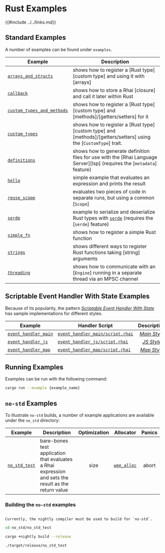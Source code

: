 Rust Examples
=============

{{#include ../../links.md}}


Standard Examples
-----------------

A number of examples can be found under `examples`.

| Example                                                                         | Description                                                                                                                     |
| ------------------------------------------------------------------------------- | ------------------------------------------------------------------------------------------------------------------------------- |
| [`arrays_and_structs`]({{repoHome}}/examples/arrays_and_structs.rs)             | shows how to register a [Rust type][custom type] and using it with [arrays]                                                     |
| [`callback`](callback.rs)                                                       | shows how to store a Rhai [closure] and call it later within Rust                                                               |
| [`custom_types_and_methods`]({{repoHome}}/examples/custom_types_and_methods.rs) | shows how to register a [Rust type][custom type] and [methods]/[getters/setters] for it                                         |
| [`custom_types`]({{repoHome}}/examples/custom_types.rs)                         | shows how to register a [Rust type][custom type] and [methods]/[getters/setters] using the [`CustomType`] trait.                |
| [`definitions`]({{repoHome}}/examples/definitions)                              | shows how to generate definition files for use with the [Rhai Language Server][lsp] (requires the [`metadata`] feature)         |
| [`hello`]({{repoHome}}/examples/hello.rs)                                       | simple example that evaluates an expression and prints the result                                                               |
| [`reuse_scope`]({{repoHome}}/examples/reuse_scope.rs)                           | evaluates two pieces of code in separate runs, but using a common [`Scope`]                                                     |
| [`serde`]({{repoHome}}/examples/serde.rs)                                       | example to serialize and deserialize Rust types with [`serde`](https://crates.io/crates/serde) (requires the [`serde`] feature) |
| [`simple_fn`]({{repoHome}}/examples/simple_fn.rs)                               | shows how to register a simple Rust function                                                                                    |
| [`strings`]({{repoHome}}/examples/strings.rs)                                   | shows different ways to register Rust functions taking [string] arguments                                                       |
| [`threading`]({{repoHome}}/examples/threading.rs)                               | shows how to communicate with an [`Engine`] running in a separate thread via an MPSC channel                                    |


Scriptable Event Handler With State Examples
--------------------------------------------

Because of its popularity, the pattern [_Scriptable Event Handler With State_]({{rootUrl}}/patterns/events.md)
has sample implementations for different styles.

| Example                                                          | Handler Script                                                                           |                   Description                    |
| ---------------------------------------------------------------- | ---------------------------------------------------------------------------------------- | :----------------------------------------------: |
| [`event_handler_main`]({{repoHome}}/examples/event_handler_main) | [`event_handler_main/script.rhai`]({{repoHome}}/examples/event_handler_main/script.rhai) | [_Main Style_]({{rootUrl}}/patterns/events-1.md) |
| [`event_handler_js`]({{repoHome}}/examples/event_handler_js)     | [`event_handler_js/script.rhai`]({{repoHome}}/examples/event_handler_js/script.rhai)     |  [_JS Style_]({{rootUrl}}/patterns/events-2.md)  |
| [`event_handler_map`]({{repoHome}}/examples/event_handler_map)   | [`event_handler_map/script.rhai`]({{repoHome}}/examples/event_handler_map/script.rhai)   | [_Map Style_]({{rootUrl}}/patterns/events-3.md)  |


Running Examples
----------------

Examples can be run with the following command:

```sh
cargo run --example {example_name}
```

`no-std` Examples
-----------------

To illustrate `no-std` builds, a number of example applications are available under the `no_std` directory:

| Example                                          | Description                                                                                          | Optimization |                     Allocator                     | Panics |
| ------------------------------------------------ | ---------------------------------------------------------------------------------------------------- | :----------: | :-----------------------------------------------: | :----: |
| [`no_std_test`]({{repoHome}}/no_std/no_std_test) | bare-bones test application that evaluates a Rhai expression and sets the result as the return value |     size     | [`wee_alloc`](https://crates.io/crates/wee_alloc) | abort  |


### Building the `no-std` examples

```admonish warning "Nightly required"

Currently, the nightly compiler must be used to build for `no-std`.
```

```sh
cd no_std/no_std_test

cargo +nightly build --release

./target/release/no_std_test
```

